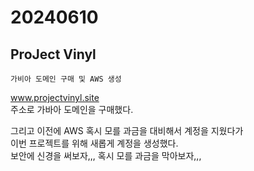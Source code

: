 # 20240610

## ProJect Vinyl

```angular2html
가비아 도메인 구매 및 AWS 생성
```

www.projectvinyl.site   
주소로 가바아 도메인을 구매했다.

그리고 이전에 AWS 혹시 모를 과금을 대비해서 계정을 지웠다가    
이번 프로젝트를 위해 새롭게 계정을 생성했다.   
보안에 신경을 써보자,,, 혹시 모를 과금을 막아보자,,,